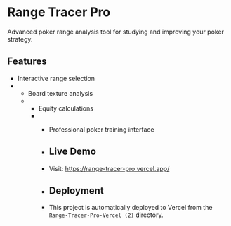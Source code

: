 # Range Tracer Pro

Advanced poker range analysis tool for studying and improving your poker strategy.

## Features

- Interactive range selection
- - Board texture analysis
  - - Equity calculations
    - - Professional poker training interface
     
      - ## Live Demo
     
      - Visit: https://range-tracer-pro.vercel.app/
     
      - ## Deployment
     
      - This project is automatically deployed to Vercel from the `Range-Tracer-Pro-Vercel (2)` directory.
